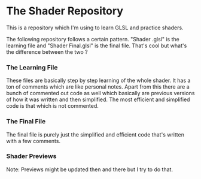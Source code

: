# The Shader Repository

This is a repository which I'm using to learn GLSL and practice shaders. 

The following repository follows a certain pattern. "Shader <Number>.glsl" is the learning file and "Shader <Number> Final.glsl" is the final file.
That's cool but what's the difference between the two ?
  
### The Learning File
These files are basically step by step learning of the whole shader. It has a ton of comments which are like personal notes. Apart from this there are a bunch of commented
out code as well which basically are previous versions of how it was written and then simplified. The most efficient and simplified code is that which is not commented.
  
### The Final File
The final file is purely just the simplified and efficient code that's written with a few comments.

### Shader Previews

Note: Previews might be updated then and there but I try to do that.
